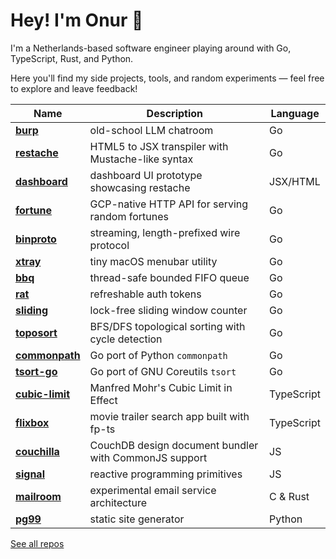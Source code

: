 # Hey! I'm Onur 👋

I'm a Netherlands-based software engineer playing around with Go, TypeScript, Rust, and Python.

Here you'll find my side projects, tools, and random experiments — feel free to explore and leave feedback!

| Name | Description | Language |
|---------|-------------|----------|
| [**burp**](https://github.com/tetsuo/burp) | old-school LLM chatroom | Go |
| [**restache**](https://github.com/tetsuo/restache) | HTML5 to JSX transpiler with Mustache-like syntax | Go |
| [**dashboard**](https://github.com/tetsuo/dashboard) | dashboard UI prototype showcasing restache | JSX/HTML |
| [**fortune**](https://github.com/tetsuo/fortune) | GCP-native HTTP API for serving random fortunes | Go |
| [**binproto**](https://github.com/tetsuo/binproto) | streaming, length-prefixed wire protocol | Go |
| [**xtray**](https://github.com/tetsuo/xtray) | tiny macOS menubar utility | Go |
| [**bbq**](https://github.com/tetsuo/bbq) | thread-safe bounded FIFO queue | Go |
| [**rat**](https://github.com/tetsuo/rat) | refreshable auth tokens | Go |
| [**sliding**](https://github.com/tetsuo/sliding) | lock-free sliding window counter | Go |
| [**toposort**](https://github.com/tetsuo/toposort) | BFS/DFS topological sorting with cycle detection | Go |
| [**commonpath**](https://github.com/tetsuo/commonpath) | Go port of Python `commonpath` | Go |
| [**tsort-go**](https://github.com/tetsuo/tsort-go) | Go port of GNU Coreutils `tsort` | Go |
| [**cubic-limit**](https://github.com/tetsuo/cubic-limit) | Manfred Mohr's Cubic Limit in Effect | TypeScript |
| [**flixbox**](https://github.com/tetsuo/flixbox) | movie trailer search app built with fp-ts | TypeScript |
| [**couchilla**](https://github.com/tetsuo/couchilla) | CouchDB design document bundler with CommonJS support | JS |
| [**signal**](https://github.com/tetsuo/signal) | reactive programming primitives | JS |
| [**mailroom**](https://github.com/tetsuo/mailroom) | experimental email service architecture | C & Rust |
| [**pg99**](https://github.com/tetsuo/pg99) | static site generator | Python |

[See all repos](https://github.com/tetsuo?tab=repositories)
